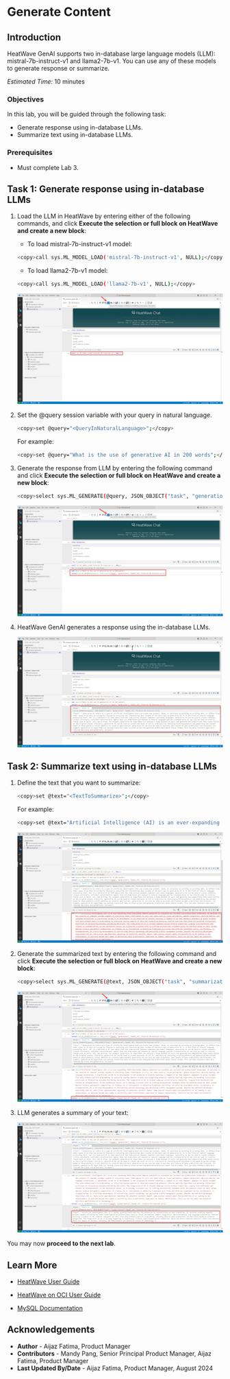 # Generate Content

## Introduction

HeatWave GenAI supports two in-database large language models (LLM): mistral-7b-instruct-v1 and llama2-7b-v1. You can use any of these models to generate response or summarize.

_Estimated Time:_ 10 minutes

### Objectives

In this lab, you will be guided through the following task:

- Generate response using in-database LLMs.
- Summarize text using in-database LLMs.

### Prerequisites

- Must complete Lab 3.


## Task 1:  Generate response using in-database LLMs

1. Load the LLM in HeatWave by entering either of the following commands, and click **Execute the selection or full block on HeatWave and create a new block**:

    - To load mistral-7b-instruct-v1 model:

    ```bash
    <copy>call sys.ML_MODEL_LOAD('mistral-7b-instruct-v1', NULL);</copy>
    ```

    - To load llama2-7b-v1 model:
    
    ```bash
    <copy>call sys.ML_MODEL_LOAD('llama2-7b-v1', NULL);</copy>
    ```

    ![Load LLMs](./images/1-load-llm.png "Load LLMs")
 
2. Set the @query session variable with your query in natural language.

    ```bash
    <copy>set @query="<QueryInNaturalLanguage>";</copy>
    ```

    For example:
    ```bash
    <copy>set @query="What is the use of generative AI in 200 words";</copy>
    ```
3. Generate the response from LLM by entering the following command and click **Execute the selection or full block on HeatWave and create a new block**:

    ```bash
    <copy>select sys.ML_GENERATE(@query, JSON_OBJECT("task", "generation", "model_id", "mistral-7b-instruct-v1"));</copy>
    ```

    ![Generate response](./images/2-generate-response.png "Generate response")

4. HeatWave GenAI generates a response using the in-database LLMs.

    ![HeatWave GenAI output](./images/3-llm-ouput.png "HeatWave GenAI output")

## Task 2: Summarize text using in-database LLMs

1. Define the text that you want to summarize:

    ```bash
    <copy>set @text="<TextToSummarize>";</copy>
    ```

    For example:
    ```bash
    <copy>set @text="Artificial Intelligence (AI) is an ever-expanding field that holds immense potential to transform our societal and professional landscapes. AI pertains to the creation of computer systems capable of simulating human intelligence to carry out tasks such as visual perception, speech recognition, decision-making, and language translation. A significant stride in AI development is the ascension of machine learning, a segment of AI that empowers computers to glean insights from data without explicit programming. By analyzing copious amounts of data and recognizing patterns, machine learning algorithms are becoming increasingly proficient at forecasting outcomes and making decisions. The integration of AI is already underway across diverse industries, ranging from healthcare and finance to transportation. In the healthcare sector, AI is playing a pivotal role in crafting personalized treatment plans for patients based on their unique medical history and genetic composition. In finance, AI is instrumental in detecting fraudulent activities and offering investment advice. Furthermore, in transportation, AI is driving advancements in self-driving vehicle technology and optimizing traffic management systems. Despite the manifold advantages associated with AI, there exist apprehensions regarding its potential societal impact. Some express concern about the possibility of AI leading to job displacement, as machines become more adept at performing tasks traditionally undertaken by humans. Additionally, there are worries about the potential malicious applications of AI technology.";</copy>
    ```

    ![Define text to summarize](./images/4-define-text-to-summarize.png "Define text to summarize")

2. Generate the summarized text by entering the following command and click **Execute the selection or full block on HeatWave and create a new block**:

    ```bash
    <copy>select sys.ML_GENERATE(@text, JSON_OBJECT("task", "summarization","model_id", "mistral-7b-instruct-v1"));</copy>
    ```

    ![Summarize text](./images/5-summarize-text.png "Summarize text")

 3. LLM generates a summary of your text:

    ![Summarized text](./images/6-summarized-text.png "Summarized text")


You may now **proceed to the next lab**.

## Learn More

- [HeatWave User Guide](https://dev.mysql.com/doc/heatwave/en/)

- [HeatWave on OCI User Guide](https://docs.oracle.com/en-us/iaas/mysql-database/index.html)

- [MySQL Documentation](https://dev.mysql.com/)


## Acknowledgements

- **Author** - Aijaz Fatima, Product Manager
- **Contributors** - Mandy Pang, Senior Principal Product Manager, Aijaz Fatima, Product Manager
- **Last Updated By/Date** - Aijaz Fatima, Product Manager, August 2024


